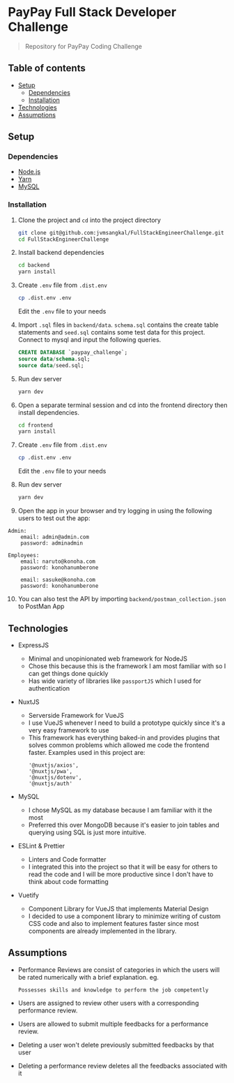 # PayPay Full Stack Developer Challenge
> Repository for PayPay Coding Challenge

Table of contents
-----
- [Setup](#setup)
  - [Dependencies](#dependencies)
  - [Installation](#installation)
- [Technologies](#technologies)
- [Assumptions](#assumptions)

## Setup

### Dependencies
- [Node.js](https://nodejs.org/en/)
- [Yarn](https://yarnpkg.com/en/)
- [MySQL](https://yarnpkg.com/en/)

### Installation

1. Clone the project and `cd` into the project directory
    ```sh
    git clone git@github.com:jvmsangkal/FullStackEngineerChallenge.git
    cd FullStackEngineerChallenge
    ```

2. Install backend dependencies
    ```sh
    cd backend
    yarn install
    ```

3. Create `.env` file from `.dist.env`
    ```sh
    cp .dist.env .env
    ```
    Edit the `.env` file to your needs

4. Import `.sql` files in `backend/data`. `schema.sql` contains the create table statements and `seed.sql` contains some test data for this project. Connect to mysql and input the following queries.
    ```sql
    CREATE DATABASE `paypay_challenge`;
    source data/schema.sql;
    source data/seed.sql;
    ```

5. Run dev server
    ```sh
    yarn dev
    ```

6. Open a separate terminal session and cd into the frontend directory then install dependencies.
    ```sh
    cd frontend
    yarn install
    ```

7. Create `.env` file from `.dist.env`
    ```sh
    cp .dist.env .env
    ```
    Edit the `.env` file to your needs

8. Run dev server
    ```sh
    yarn dev
    ```

9. Open the app in your browser and try logging in using the following users to test out the app:
  ```
  Admin:
      email: admin@admin.com
      password: adminadmin

  Employees:
      email: naruto@konoha.com
      password: konohanumberone

      email: sasuke@konoha.com
      password: konohanumberone
  ```

10. You can also test the API by importing `backend/postman_collection.json` to PostMan App

## Technologies
- ExpressJS
    - Minimal and unopinionated web framework for NodeJS
    - Chose this because this is the framework I am most familiar with so I can get things done quickly
    - Has wide variety of libraries like `passportJS` which I used for authentication

- NuxtJS
    - Serverside Framework for VueJS
    - I use VueJS whenever I need to build a prototype quickly since it's a very easy framework to use
    - This framework has everything baked-in and provides plugins that solves common problems which allowed me code the frontend faster. Examples used in this project are:
      ```
      '@nuxtjs/axios',
      '@nuxtjs/pwa',
      '@nuxtjs/dotenv',
      '@nuxtjs/auth'
      ```
- MySQL
    - I chose MySQL as my database because I am familiar with it the most
    - Preferred this over MongoDB because it's easier to join tables and querying using SQL is just more intuitive.

- ESLint & Prettier
    - Linters and Code formatter
    - I integrated this into the project so that it will be easy for others to read the code and I will be more productive since I don't have to think about code formatting

- Vuetify
    - Component Library for VueJS that implements Material Design
    - I decided to use a component library to minimize writing of custom CSS code and also to implement features faster since most components are already implemented in the library.

## Assumptions

- Performance Reviews are consist of categories in which the users will be rated numerically with a brief explanation.
  eg.
  ```
  Possesses skills and knowledge to perform the job competently
  ```

- Users are assigned to review other users with a corresponding performance review.

- Users are allowed to submit multiple feedbacks for a performance review.

- Deleting a user won't delete previously submitted feedbacks by that user

- Deleting a performance review deletes all the feedbacks associated with it

